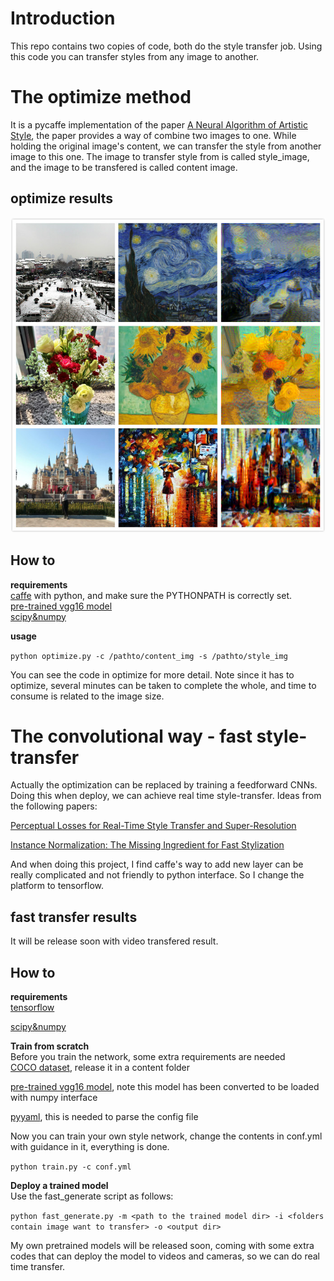 # Introduction
This repo contains two copies of code, both do the style transfer job. Using this code you can transfer styles from
any image to another. 

# The optimize method
It is a pycaffe implementation of the paper [A Neural Algorithm of Artistic Style](https://arxiv.org/abs/1508.06576), the paper provides a way of combine two images to one. While holding the original image's content, we can transfer the style from another image to this one. The image to transfer style from is called style_image, and the image to be transfered is called content image.  

## optimize results
![styled_image](./result/optimize/styled.jpg)  

## How to
**requirements**  
[caffe](http://caffe.berkeleyvision.org/) with python, and make sure the PYTHONPATH is correctly set.     
[pre-trained vgg16 model](https://gist.github.com/jimmie33/27c1c0a7736ba66c2395)    
[scipy&numpy](https://www.scipy.org/)   

**usage**   

``python optimize.py -c /pathto/content_img -s /pathto/style_img``  

You can see the code in optimize for more detail. Note since it has to optimize, several minutes can be taken to complete the whole, and time to consume is related to the image size.  


# The convolutional way - fast style-transfer
Actually the optimization can be replaced by training a feedforward CNNs. Doing this when deploy, we can achieve real time style-transfer. Ideas from the following papers:    

[Perceptual Losses for Real-Time Style Transfer and Super-Resolution](https://arxiv.org/abs/1603.08155)   

[Instance Normalization: The Missing Ingredient for Fast Stylization](https://arxiv.org/abs/1607.08022)  

And when doing this project, I find caffe's way to add new layer can be really complicated and not friendly to python interface. So I change the platform to tensorflow. 

## fast transfer results
It will be release soon with video transfered result.

## How to
**requirements**   
[tensorflow](https://www.tensorflow.org/)  

[scipy&numpy](https://www.scipy.org/)  

**Train from scratch**  
Before you train the network, some extra requirements are needed  
[COCO dataset](http://msvocds.blob.core.windows.net/coco2014/train2014.zip), release it in a content folder  

[pre-trained vgg16 model](), note this model has been converted to be loaded with numpy interface  

[pyyaml](http://pyyaml.org/), this is needed to parse the config file  

Now you can train your own style network, change the contents in conf.yml with guidance in it, everything is done. 

``python train.py -c conf.yml`` 

**Deploy a trained model**  
Use the fast_generate script as follows: 

``python fast_generate.py -m <path to the trained model dir> -i <folders contain image want to transfer> -o <output dir>``  

My own pretrained models will be released soon, coming with some extra codes that can deploy the model to videos and cameras, so we can do real time transfer.

